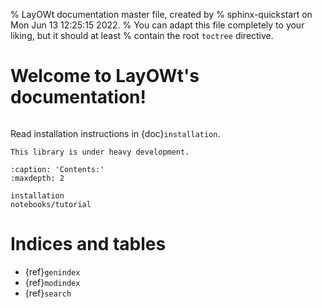 % LayOWt documentation master file, created by
% sphinx-quickstart on Mon Jun 13 12:25:15 2022.
% You can adapt this file completely to your liking, but it should at least
% contain the root `toctree` directive.

# Welcome to LayOWt's documentation!

```{include} ../../README.md
```

Read installation instructions in {doc}`installation`.


```{warning}
This library is under heavy development.
```

```{toctree}
:caption: 'Contents:'
:maxdepth: 2

installation
notebooks/tutorial
```

# Indices and tables

- {ref}`genindex`
- {ref}`modindex`
- {ref}`search`
